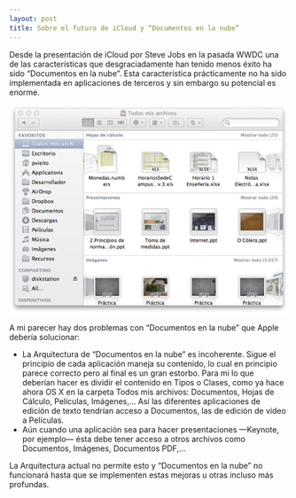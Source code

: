 ```yaml
---
layout: post
title: Sobre el futuro de iCloud y “Documentos en la nube”
---
```


Desde la presentación de iCloud por Steve Jobs en la pasada WWDC una de las características que desgraciadamente han tenido menos éxito ha sido “Documentos en la nube”. Esta característica prácticamente no ha sido implementada en aplicaciones de terceros y sin embargo su potencial es enorme.

![Todos mis Documentos][1]

A mi parecer hay dos problemas con “Documentos en la nube” que Apple debería solucionar:

  * La Arquitectura de “Documentos en la nube” es incoherente. Sigue el principio de cada aplicación maneja su contenido, lo cual en principio parece correcto pero al final es un gran estorbo. Para mi lo que deberían hacer es dividir el contenido en Tipos o Clases, como ya hace ahora OS X en la carpeta Todos mis archivos: Documentos, Hojas de Cálculo, Películas, Imágenes,… Así las diferentes aplicaciones de edición de texto tendrían acceso a Documentos, las de edición de vídeo a Películas.
  * Aún cuando una aplicación sea para hacer presentaciones —Keynote, por ejemplo— ésta debe tener acceso a otros archivos como Documentos, Imágenes, Documentos PDF,…

La Arquitectura actual no permite esto y “Documentos en la nube” no funcionará hasta que se implementen estas mejoras u otras incluso más profundas.

   [1]: /media/2012/03/documents-in-the-cloud.png
